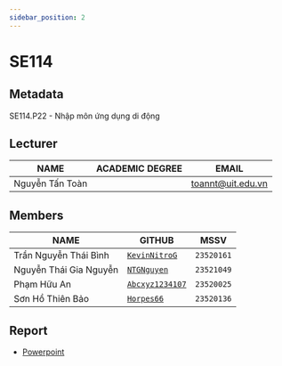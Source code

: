 ```yaml
---
sidebar_position: 2
---
```


# SE114

## Metadata

SE114.P22 - Nhập môn ứng dụng di động

## Lecturer

| NAME            | ACADEMIC DEGREE | EMAIL                                         |
| --------------- | --------------- | --------------------------------------------- |
| Nguyễn Tấn Toàn |                 | [toannt@uit.edu.vn](mailto:toannt@uit.edu.vn) |

## Members

| NAME                   | GITHUB                                              | MSSV       |
| ---------------------- | --------------------------------------------------- | ---------- |
| Trần Nguyễn Thái Bình  | [`KevinNitroG`](https://github.com/KevinNitroG)     | `23520161` |
| Nguyễn Thái Gia Nguyễn | [`NTGNguyen`](https://github.com/NTGNguyen)         | `23521049` |
| Phạm Hữu An            | [`Abcxyz1234107`](https://github.com/Abcxyz1234107) | `23520025` |
| Sơn Hồ Thiên Bảo       | [`Horpes66`](https://github.com/Horpes66)           | `23520136` |

## Report

- [Powerpoint](https://1drv.ms/p/c/bb48fd20e154f84d/EUHCRk9OsFBNm97ucpMwx0wB5kus-jYwkLnsG--a3ODMRg?e=94NMKC)
